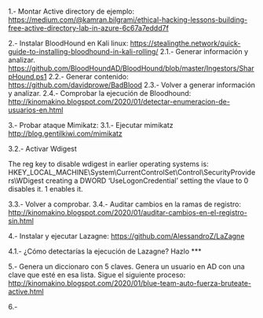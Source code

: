 1.- Montar Active directory de ejemplo:
https://medium.com/@kamran.bilgrami/ethical-hacking-lessons-building-free-active-directory-lab-in-azure-6c67a7eddd7f

2.- Instalar BloodHound en Kali linux:
https://stealingthe.network/quick-guide-to-installing-bloodhound-in-kali-rolling/
2.1.- Generar información y analizar.
https://github.com/BloodHoundAD/BloodHound/blob/master/Ingestors/SharpHound.ps1
2.2.- Generar contenido:
https://github.com/davidprowe/BadBlood
2.3.- Volver a generar información y analizar.
2.4.- Comprobar la ejecución de Bloodhound:
http://kinomakino.blogspot.com/2020/01/detectar-enumeracion-de-usuarios-en.html



3.- Probar ataque Mimikatz:
3.1.- Ejecutar mimikatz
http://blog.gentilkiwi.com/mimikatz

3.2.- Activar Wdigest

The reg key to disable wdigest in earlier operating systems is: HKEY_LOCAL_MACHINE\System\CurrentControlSet\Control\SecurityProviders\WDigest creating a DWORD ‘UseLogonCredential’ setting the vlaue to 0 disables it. 1 enables it.

3.3.- Volver a comprobar.
3.4.- Auditar cambios en la ramas de registro:
http://kinomakino.blogspot.com/2020/01/auditar-cambios-en-el-registro-sin.html

4.- Instalar y ejecutar Lazagne:
https://github.com/AlessandroZ/LaZagne

4.1.- ¿Cómo detectarías la ejecución de Lazagne? Hazlo ***

5.- Genera un diccionaro con 5 claves. Genera un usuario en AD con una clave que esté en esa lista. Sigue el siguiente proceso:
http://kinomakino.blogspot.com/2020/01/blue-team-auto-fuerza-bruteate-active.html

6.- 
